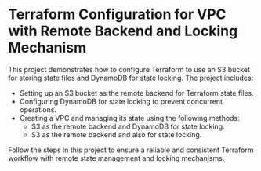 # Terraform Configuration for VPC with Remote Backend and Locking Mechanism

This project demonstrates how to configure Terraform to use an S3 bucket for storing state files and DynamoDB for state locking. The project includes:

- Setting up an S3 bucket as the remote backend for Terraform state files.
- Configuring DynamoDB for state locking to prevent concurrent operations.
- Creating a VPC and managing its state using the following methods:
    - S3 as the remote backend and DynamoDB for state locking.
    - S3 as the remote backend and also for state locking.

Follow the steps in this project to ensure a reliable and consistent Terraform workflow with remote state management and locking mechanisms.